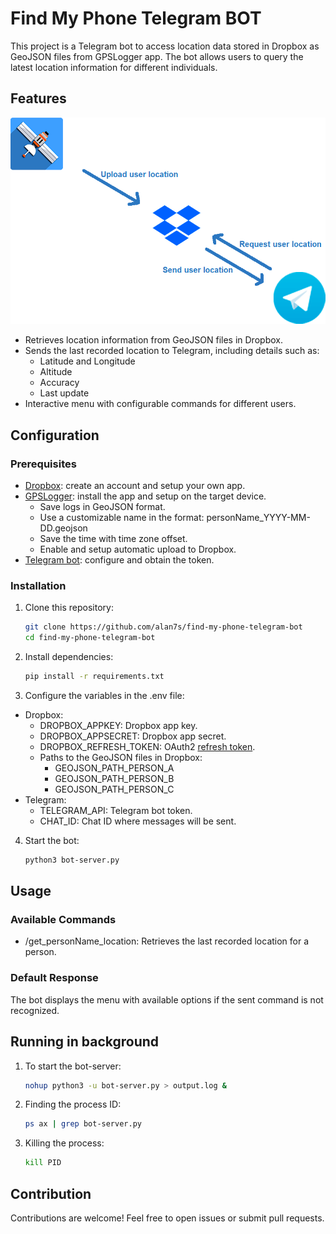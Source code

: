 # Find My Phone Telegram BOT
This project is a Telegram bot to access location data stored in Dropbox as GeoJSON files from GPSLogger app. The bot allows users to query the latest location information for different individuals.

## Features
![bot-server.py flowchart](find-my-phone-telegram-bot.png)
- Retrieves location information from GeoJSON files in Dropbox.
- Sends the last recorded location to Telegram, including details such as:
  - Latitude and Longitude
  - Altitude
  - Accuracy
  - Last update
- Interactive menu with configurable commands for different users.

## Configuration

### Prerequisites

- [Dropbox](https://www.dropbox.com/developers/reference/getting-started#app%20console): create an account and setup your own app.
- [GPSLogger](https://github.com/mendhak/gpslogger/releases): install the app and setup on the target device.
  - Save logs in GeoJSON format.
  - Use a customizable name in the format: personName_YYYY-MM-DD.geojson
  - Save the time with time zone offset.
  - Enable and setup automatic upload to Dropbox.
- [Telegram bot](https://core.telegram.org/bots/tutorial#obtain-your-bot-token): configure and obtain the token.

### Installation

1. Clone this repository:
   ```bash
   git clone https://github.com/alan7s/find-my-phone-telegram-bot
   cd find-my-phone-telegram-bot

2. Install dependencies:
   ```bash
   pip install -r requirements.txt

3. Configure the variables in the .env file:
- Dropbox:
  - DROPBOX_APPKEY: Dropbox app key.
  - DROPBOX_APPSECRET: Dropbox app secret.
  - DROPBOX_REFRESH_TOKEN: OAuth2 [refresh token](https://www.limontec.com/2024/08/dropbox-como-obter-refresh-token.html).
  - Paths to the GeoJSON files in Dropbox:
    - GEOJSON_PATH_PERSON_A
    - GEOJSON_PATH_PERSON_B
    - GEOJSON_PATH_PERSON_C
- Telegram:
  - TELEGRAM_API: Telegram bot token.
  - CHAT_ID: Chat ID where messages will be sent.

4. Start the bot:
   ```bash
   python3 bot-server.py

## Usage

### Available Commands
  - /get_personName_location: Retrieves the last recorded location for a person.

### Default Response
The bot displays the menu with available options if the sent command is not recognized.

## Running in background
1. To start the bot-server:
   ```bash
   nohup python3 -u bot-server.py > output.log &

2. Finding the process ID:
   ```bash
   ps ax | grep bot-server.py
   
3. Killing the process:
   ```bash
   kill PID

## Contribution
Contributions are welcome! Feel free to open issues or submit pull requests.
